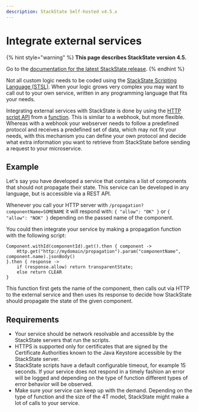 ```yaml
---
description: StackState Self-hosted v4.5.x
---
```


# Integrate external services

{% hint style="warning" %}
**This page describes StackState version 4.5.**

Go to the [documentation for the latest StackState release](https://docs.stackstate.com/develop/developer-guides/integrating_external_services).
{% endhint %}

Not all custom logic needs to be coded using the [StackState Scripting Language \(STSL\)](../reference/scripting/). When your logic grows very complex you may want to call out to your own service, written in any programming language that fits your needs.

Integrating external services with StackState is done by using the [HTTP script API](../reference/scripting/script-apis/http.md) from a [function](/develop/developer-guides/custom-functions/functions.md). This is similar to a webhook, but more flexible. Whereas with a webhook your webserver needs to follow a predefined protocol and receives a predefined set of data, which may not fit your needs, with this mechanism you can define your own protocol and decide what extra information you want to retrieve from StackState before sending a request to your microservice.

## Example

Let's say you have developed a service that contains a list of components that should not propagate their state. This service can be developed in any language, but is accessible via a REST API.

Whenever you call your HTTP server with `/propagation?componentName=SOMENAME` it will respond with: `{ "allow": "OK" }` or `{ "allow": "NOK" }` depending on the passed name of the component.

You could then integrate your service by making a propagation function with the following script:

```text
Component.withId(componentId).get().then { component ->  
    Http.get("http://mydomain/propagation").param("componentName", component.name).jsonBody() 
}.then { response ->
    if (response.allow) return transparentState;
    else return CLEAR
}
```

This function first gets the name of the component, then calls out via HTTP to the external service and then uses its response to decide how StackState should propagate the state of the given component.

## Requirements

* Your service should be network resolvable and accessible by the StackState servers that run the scripts.
* HTTPS is supported only for certificates that are signed by the Certificate Authorities known to the Java Keystore accessible by the StackState server.
* StackState scripts have a default configurable timeout, for example 15 seconds. If your service does not respond in a timely fashion an error will be logged and depending on the type of function different types of error behavior will be observed. 
* Make sure your service can keep up with the demand. Depending on the type of function and the size of the 4T model, StackState might make a lot of calls to your service.

